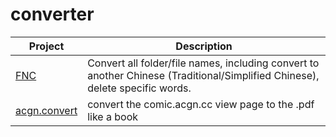 # converter

| Project | Description |
| ------- | ----------- |
| <a href="FN_Convertor/">FNC</a> | Convert all folder/file names, including convert to another Chinese (Traditional/Simplified Chinese), delete specific words. |
| <a href="acgn.convert/">acgn.convert</a> | convert the comic.acgn.cc view page to the .pdf like a book |